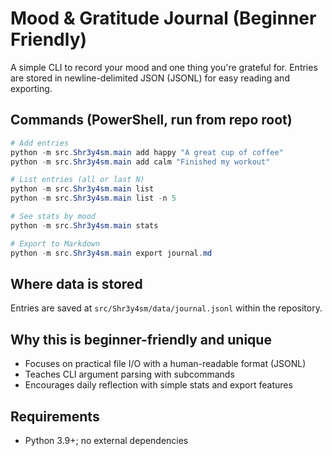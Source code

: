 # Mood & Gratitude Journal (Beginner Friendly)

A simple CLI to record your mood and one thing you're grateful for. Entries are stored in newline-delimited JSON (JSONL) for easy reading and exporting.

## Commands (PowerShell, run from repo root)

```powershell
# Add entries
python -m src.Shr3y4sm.main add happy "A great cup of coffee"
python -m src.Shr3y4sm.main add calm "Finished my workout"

# List entries (all or last N)
python -m src.Shr3y4sm.main list
python -m src.Shr3y4sm.main list -n 5

# See stats by mood
python -m src.Shr3y4sm.main stats

# Export to Markdown
python -m src.Shr3y4sm.main export journal.md
```

## Where data is stored

Entries are saved at `src/Shr3y4sm/data/journal.jsonl` within the repository.

## Why this is beginner-friendly and unique

- Focuses on practical file I/O with a human-readable format (JSONL)
- Teaches CLI argument parsing with subcommands
- Encourages daily reflection with simple stats and export features

## Requirements

- Python 3.9+; no external dependencies


